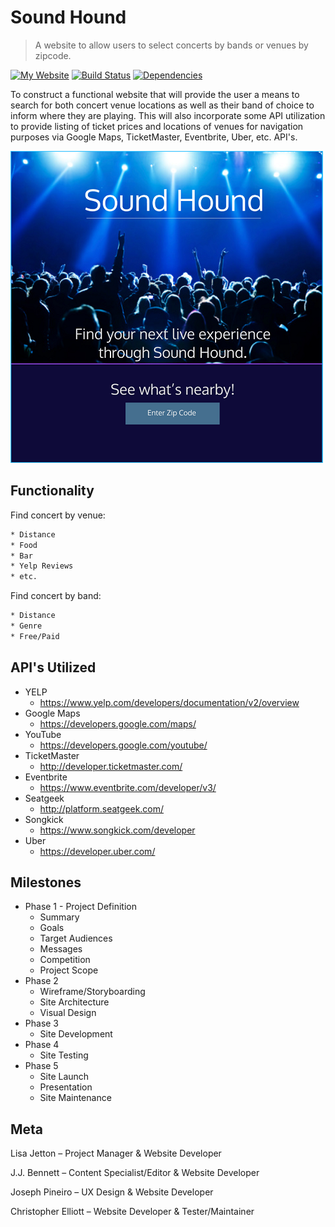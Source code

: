 # Sound Hound
> A website to allow users to select concerts by bands or venues by zipcode.

[![My Website][websiteStatus]][websiteStatus]
[![Build Status][projectStatus-image]][projectStatus-image]
[![Dependencies][repositoryStatus-image]][repositoryStatus-image]

To construct a functional website that will provide the user a means to search for both concert venue locations as well as their band of choice to inform where they are playing.
This will also incorporate some API utilization to provide listing of ticket prices and locations of venues for navigation purposes via Google Maps, TicketMaster, Eventbrite, Uber, etc. API's.

![](header.PNG)

## Functionality

Find concert by venue:

```sh
* Distance
* Food
* Bar
* Yelp Reviews
* etc.
```

Find concert by band:

```sh
* Distance
* Genre
* Free/Paid
```

## API's Utilized
* YELP
    * https://www.yelp.com/developers/documentation/v2/overview
* Google Maps
    * https://developers.google.com/maps/
* YouTube
    * https://developers.google.com/youtube/
* TicketMaster
    * http://developer.ticketmaster.com/
* Eventbrite
    * https://www.eventbrite.com/developer/v3/
* Seatgeek
    * http://platform.seatgeek.com/
* Songkick
    * https://www.songkick.com/developer
* Uber
    * https://developer.uber.com/

## Milestones

* Phase 1 - Project Definition
    * Summary
    * Goals
    * Target Audiences
    * Messages
    * Competition
    * Project Scope
* Phase 2
    * Wireframe/Storyboarding
    * Site Architecture
    * Visual Design
* Phase 3
    * Site Development
* Phase 4
    * Site Testing
* Phase 5
    * Site Launch
    * Presentation
    * Site Maintenance

## Meta

Lisa Jetton – Project Manager & Website Developer

J.J. Bennett – Content Specialist/Editor & Website Developer

Joseph Pineiro – UX Design & Website Developer

Christopher Elliott – Website Developer & Tester/Maintainer

<!-- Markdown link & img dfn's -->
[websiteStatus]: https://img.shields.io/website-up-down-green-red/http/shields.io.svg?label=my-website
[projectStatus-image]: https://img.shields.io/waffle/label/evancohen/smart-mirror/in%20progress.svg
[repositoryStatus-image]: https://img.shields.io/david/expressjs/express.svg